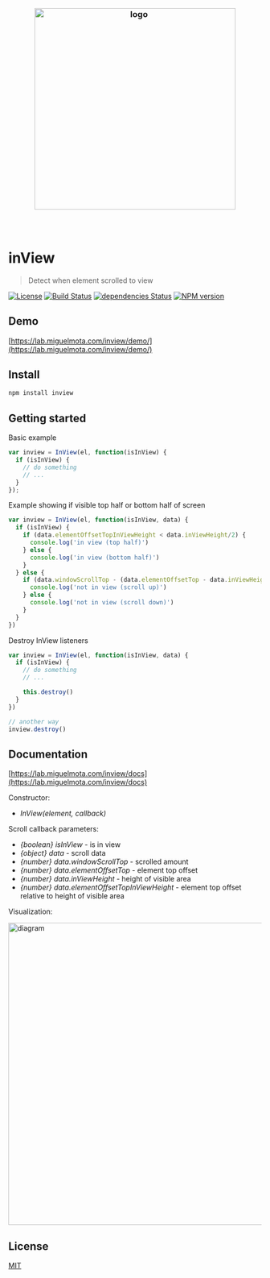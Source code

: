 <h3 align="center">
  <br />
  <img src="https://user-images.githubusercontent.com/168240/51433729-c6f6fb80-1c05-11e9-88d6-40542ee3c647.png" alt="logo" width="400" />
  <br />
  <br />
  <br />
</h3>

# inView

> Detect when element scrolled to view

[![License](http://img.shields.io/badge/license-MIT-blue.svg)](https://raw.githubusercontent.com/miguelmota/inview/master/LICENSE) [![Build Status](https://travis-ci.org/miguelmota/inview.svg?branch=master)](https://travis-ci.org/miguelmota/inview) [![dependencies Status](https://david-dm.org/miguelmota/inview/status.svg)](https://david-dm.org/miguelmota/inview) [![NPM version](https://badge.fury.io/js/inview.svg)](http://badge.fury.io/js/inview)

## Demo

[https://lab.miguelmota.com/inview/demo/](https://lab.miguelmota.com/inview/demo/)

## Install

```bash
npm install inview
```

## Getting started

Basic example

```javascript
var inview = InView(el, function(isInView) {
  if (isInView) {
    // do something
    // ...
  }
});
```

Example showing if visible top half or bottom half of screen

```javascript
var inview = InView(el, function(isInView, data) {
  if (isInView) {
    if (data.elementOffsetTopInViewHeight < data.inViewHeight/2) {
      console.log('in view (top half)')
    } else {
      console.log('in view (bottom half)')
    }
  } else {
    if (data.windowScrollTop - (data.elementOffsetTop - data.inViewHeight) > data.inViewHeight) {
      console.log('not in view (scroll up)')
    } else {
      console.log('not in view (scroll down)')
    }
  }
})
```

Destroy InView listeners

```javascript
var inview = InView(el, function(isInView, data) {
  if (isInView) {
    // do something
    // ...

    this.destroy()
  }
})

// another way
inview.destroy()
```

## Documentation

[https://lab.miguelmota.com/inview/docs](https://lab.miguelmota.com/inview/docs)

Constructor:

- *InView(element, callback)*

Scroll callback parameters:

- *{boolean} isInView* - is in view
- *{object} data* - scroll data
- *{number} data.windowScrollTop* - scrolled amount
- *{number} data.elementOffsetTop* - element top offset
- *{number} data.inViewHeight* - height of visible area
- *{number} data.elementOffsetTopInViewHeight* - element top offset relative to height of visible area

Visualization:

<img src="https://user-images.githubusercontent.com/168240/51785980-f2507d80-2112-11e9-8c0a-cb1dadbf7f83.png" alt="diagram" width="600" />

## License

[MIT](LICENSE)
